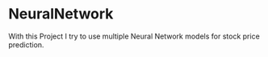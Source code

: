 # NeuralNetwork
With this Project I try to use multiple Neural Network models for stock price prediction. 
